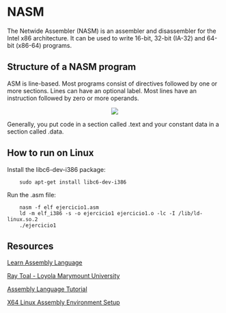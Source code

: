 # NASM

The Netwide Assembler (NASM) is an assembler and disassembler for the Intel x86 architecture. It can be used to write 16-bit, 32-bit (IA-32) and 64-bit (x86-64) programs.

## Structure of a NASM program

ASM is line-based. Most programs consist of directives followed by one or more sections. Lines can have an optional label. Most lines have an instruction followed by zero or more operands.

<p align="center">
  <img src="https://i.imgur.com/plw55Dq.png">
</p>

Generally, you put code in a section called .text and your constant data in a section called .data.

## How to run on Linux

Install the libc6-dev-i386 package:
```
	sudo apt-get install libc6-dev-i386
```

Run the .asm file:
```
	nasm -f elf ejercicio1.asm
	ld -m elf_i386 -s -o ejercicio1 ejercicio1.o -lc -I /lib/ld-linux.so.2
	./ejercicio1
```
## Resources

[Learn Assembly Language](https://asmtutor.com/)

[Ray Toal - Loyola Marymount University](https://cs.lmu.edu/~ray/notes/nasmtutorial/)

[Assembly Language Tutorial](http://www.pravaraengg.org.in/Download/MA/assembly_tutorial.pdf)

[X64 Linux Assembly Environment Setup](https://epi052.gitlab.io/notes-to-self/blog/2018-07-22-x64-linux-assembly-environment-setup/)
